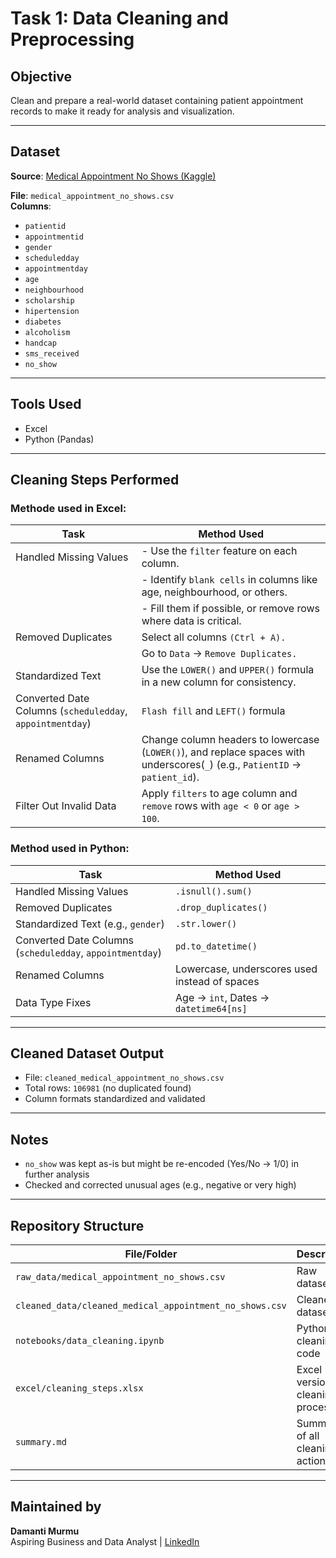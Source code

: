 # Task 1: Data Cleaning and Preprocessing

## Objective
Clean and prepare a real-world dataset containing patient appointment records to make it ready for analysis and visualization.

---

## Dataset
**Source**: [Medical Appointment No Shows (Kaggle)](https://www.kaggle.com/datasets/joniarroba/noshowappointments)

**File**: `medical_appointment_no_shows.csv`  
**Columns**:
- `patientid`
- `appointmentid`
- `gender`
- `scheduledday`
- `appointmentday`
- `age`
- `neighbourhood`
- `scholarship`
- `hipertension`
- `diabetes`
- `alcoholism`
- `handcap`
- `sms_received`
- `no_show`

---

## Tools Used
- Excel
- Python (Pandas)

---

## Cleaning Steps Performed

### Methode used in Excel:

| Task | Method Used |
|------|-------------|
| Handled Missing Values | - Use the `filter` feature on each column. |
| | - Identify `blank cells` in columns like age, neighbourhood, or others. |
| | - Fill them if possible, or remove rows where data is critical. |
| Removed Duplicates | Select all columns `(Ctrl + A).` |
| | Go to `Data` → `Remove Duplicates.` |
| Standardized Text | Use the `LOWER()` and `UPPER()` formula in a new column for consistency. |
| Converted Date Columns (`scheduledday`, `appointmentday`) | `Flash fill` and `LEFT()` formula |
| Renamed Columns | Change column headers to lowercase (`LOWER()`), and replace spaces with underscores(`_`) (e.g., `PatientID` → `patient_id`). |
| Filter Out Invalid Data | Apply `filters` to age column and `remove` rows with `age < 0` or `age > 100`.

### Method used in Python:

| Task | Method Used |
|------|-------------|
| Handled Missing Values | `.isnull().sum()` |
| Removed Duplicates | `.drop_duplicates()` |
| Standardized Text (e.g., `gender`) | `.str.lower()` |
| Converted Date Columns (`scheduledday`, `appointmentday`) | `pd.to_datetime()` |
| Renamed Columns | Lowercase, underscores used instead of spaces |
| Data Type Fixes | Age → `int`, Dates → `datetime64[ns]` |

---

## Cleaned Dataset Output
- File: `cleaned_medical_appointment_no_shows.csv`
- Total rows: `106981` (no duplicated found)
- Column formats standardized and validated

---

## Notes
- `no_show` was kept as-is but might be re-encoded (Yes/No → 1/0) in further analysis
- Checked and corrected unusual ages (e.g., negative or very high)

---

## Repository Structure

| File/Folder | Description |
|-------------|-------------|
| `raw_data/medical_appointment_no_shows.csv` | Raw dataset |
| `cleaned_data/cleaned_medical_appointment_no_shows.csv` | Cleaned dataset |
| `notebooks/data_cleaning.ipynb` | Python cleaning code |
| `excel/cleaning_steps.xlsx` | Excel version of cleaning process |
| `summary.md` | Summary of all cleaning actions |

---

## Maintained by
**Damanti Murmu**  
Aspiring Business and Data Analyst |
[LinkedIn](https://www.linkedin.com/in/damantimurmu/)
